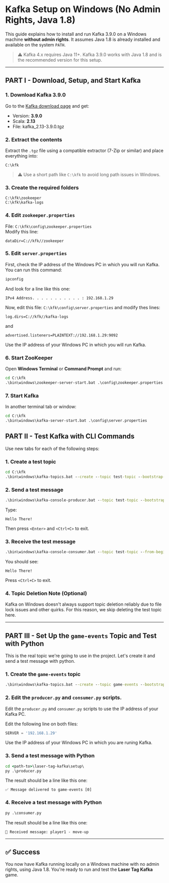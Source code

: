 # Kafka Setup on Windows (No Admin Rights, Java 1.8)

This guide explains how to install and run Kafka 3.9.0 on a Windows machine **without admin rights**. It assumes Java 1.8 is already installed and available on the system `PATH`.

> ⚠️ Kafka 4.x requires Java 11+. Kafka 3.9.0 works with Java 1.8 and is the recommended version for this setup.

---

## PART I - Download, Setup, and Start Kafka

### 1. **Download Kafka 3.9.0**

Go to the [Kafka download page](https://kafka.apache.org/downloads) and get:

- Version: **3.9.0**
- Scala: **2.13**
- File: kafka_2.13-3.9.0.tgz

### 2. **Extract the contents**  
   Extract the `.tgz` file using a compatible extractor (7-Zip or similar) and place everything into:

```
C:\kfk
```

> ⚠️ Use a short path like `C:\kfk` to avoid long path issues in Windows.

### 3. **Create the required folders**

```
C:\kfk\zookeeper
C:\kfk\kafka-logs
```

### 4. **Edit `zookeeper.properties`**

File: `C:\kfk\config\zookeeper.properties`  
Modify this line:

```properties
dataDir=C://kfk//zookeeper
```

### 5. **Edit `server.properties`**

First, check the IP address of the Windows PC in which you will run Kafka. You can run this command:

```cmd
ipconfig
```

And look for a line like this one:

```
IPv4 Address. . . . . . . . . . . : 192.168.1.29
```

Now, edit this file: `C:\kfk\config\server.properties` and modify thes lines:

```properties
log.dirs=C://kfk//kafka-logs
```

and

```properties
advertised.listeners=PLAINTEXT://192.168.1.29:9092
```

Use the IP address of your Windows PC in which you will run Kafka.

### 6. **Start ZooKeeper**

Open **Windows Terminal** or **Command Prompt** and run:

```cmd
cd C:\kfk
.\bin\windows\zookeeper-server-start.bat .\config\zookeeper.properties
```

### 7. **Start Kafka**

In another terminal tab or window:

```cmd
cd C:\kfk
.\bin\windows\kafka-server-start.bat .\config\server.properties
```

## PART II - Test Kafka with CLI Commands

Use new tabs for each of the following steps:

### 1. **Create a test topic**

```cmd
cd C:\kfk
.\bin\windows\kafka-topics.bat --create --topic test-topic --bootstrap-server localhost:9092 --partitions 1 --replication-factor 1
```

### 2. **Send a test message**

```cmd
.\bin\windows\kafka-console-producer.bat --topic test-topic --bootstrap-server localhost:9092
```

Type:

```
Hello There!
```

Then press `<Enter>` and `<Ctrl+C>` to exit.

### 3. Receive the test message

```cmd
.\bin\windows\kafka-console-consumer.bat --topic test-topic --from-beginning --bootstrap-server localhost:9092
```

You should see:

```
Hello There!
```

Press `<Ctrl+C>` to exit.

### 4. Topic Deletion Note (Optional)
Kafka on Windows doesn't always support topic deletion reliably due to file lock issues and other quirks. For this reason, we skip deleting the test topic here.

---

## PART III - Set Up the `game-events` Topic and Test with Python

This is the real topic we're going to use in the project. Let's create it and send a test message with python.

### 1. Create the `game-events` topic

```cmd
.\bin\windows\kafka-topics.bat --create --topic game-events --bootstrap-server localhost:9092 --partitions 1 --replication-factor 1 --config retention.ms=600000 --config cleanup.policy=delete
```

### 2. Edit the `producer.py` and `consumer.py` scripts.

Edit the `producer.py` and `consumer.py` scripts to use the IP address of your Kafka PC.

Edit the following line on both files:

```python
SERVER = '192.168.1.29'
```

Use the IP address of your Windows PC in which you are runing Kafka.

### 3. Send a test message with Python

```cmd
cd <path-to>\laser-tag-kafka\setup\
py .\producer.py
```

The result should be a line like this one:

```
✅ Message delivered to game-events [0]
```

### 4. Receive a test message with Python

```cmd
py .\consumer.py
```

The result should be a line like this one:

```
📩 Received message: player1 - move-up
```

---

## ✅ Success

You now have Kafka running locally on a Windows machine with no admin rights, using Java 1.8. You're ready to run and test the **Laser Tag Kafka** game.
